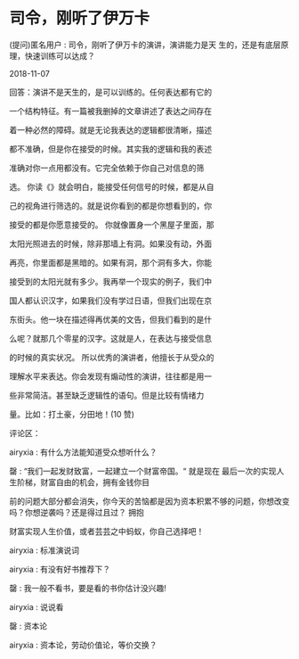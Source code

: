 # 司令，刚听了伊万卡

(提问)匿名用户 : 司令，刚听了伊万卡的演讲，演讲能力是天 生的，还是有底层原理，快速训练可以达成？

2018-11-07

回答：演讲不是天生的，是可以训练的。任何表达都有它的

一个结构特征。有一篇被我删掉的文章讲述了表达之间存在

着一种必然的障碍。就是无论我表达的逻辑都很清晰，描述

都不准确，但是你在接受的时候。其实我的逻辑和我的表述

准确对你一点用都没有。它完全依赖于你自己对信息的筛

选。 你读《》就会明白，能接受任何信号的时候，都是从自

己的视角进行筛选的。就是说你看到的都是你想看到的，你

接受的都是你愿意接受的。 你就像置身一个黑屋子里面，那

太阳光照进去的时候，除非那墙上有洞。如果没有动，外面

再亮，你里面都是黑暗的。如果有洞，那个洞有多大，你能

接受到的太阳光就有多少。我再举一个现实的例子，我们中

国人都认识汉字，如果我们没有学过日语，但我们出现在京

东街头。他一块在描述得再优美的文告，但我们看到的是什

么呢？就那几个零星的汉字。这就是人，在表达与接受信息

的时候的真实状况。 所以优秀的演讲者，他擅长于从受众的

理解水平来表达。你会发现有煽动性的演讲，往往都是用一

些非常简洁。甚至缺乏逻辑性的语句。但是比较有情绪力

量。比如：打土豪，分田地！(10 赞)

评论区：

airyxia : 有什么方法能知道受众想听什么？

罄 : “我们一起发财致富，一起建立一个财富帝国。“ 就是现在 最后一次的实现人生阶梯，财富自由的机会，拥有金钱你目

前的问题大部分都会消失，你今天的苦恼都是因为资本积累不够的问题，你想改变吗？你想逆袭吗？还是得过且过？ 拥抱

财富实现人生价值，或者芸芸之中蚂蚁，你自己选择吧！

airyxia : 标准演说词

airyxia : 有没有好书推荐下？

罄 : 我一般不看书，要是看的书你估计没兴趣!

airyxia : 说说看

罄 : 资本论

airyxia : 资本论，劳动价值论，等价交换？